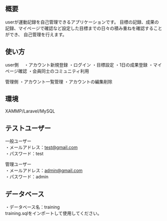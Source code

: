 ## 概要
userが運動記録を自己管理できるアプリケーションです。
目標の記録、成果の記録、マイページで確認など設定した目標までの日々の積み重ねを確認することができ、
自己管理を行えます。

## 使い方
user側　
・アカウント新規登録
・ログイン
・目標設定
・1日の成果登録
・マイページ確認
・会員同士のコミュニティ利用

管理側
・アカウント一覧管理
・アカウントの編集削除

## 環境

XAMMP/Laravel/MySQL

## テストユーザー

一般ユーザー<br>
・メールアドレス：test@gmail.com<br>
・パスワード：test

管理ユーザー<br>
・メールアドレス：admin@gmail.com<br>
・パスワード：admin

## データベース
・データベース名：training<br>
training.sqlをインポートして使用してください。
